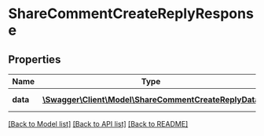 # ShareCommentCreateReplyResponse

## Properties
Name | Type | Description | Notes
------------ | ------------- | ------------- | -------------
**data** | [**\Swagger\Client\Model\ShareCommentCreateReplyData**](ShareCommentCreateReplyData.md) | ID of new record | 

[[Back to Model list]](../README.md#documentation-for-models) [[Back to API list]](../README.md#documentation-for-api-endpoints) [[Back to README]](../README.md)


